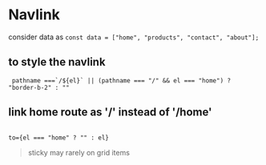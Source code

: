 # Navlink

consider data as `const data = ["home", "products", "contact", "about"];`

## to style the navlink

```
 pathname ===`/${el}` || (pathname === "/" && el === "home") ? "border-b-2" : ""
```

## link home route as '/' instead of '/home'

```

to={el === "home" ? "" : el}
```

> sticky may rarely on grid items
